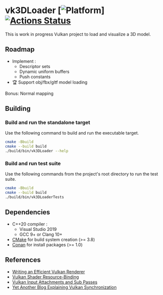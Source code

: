 # vk3DLoader [![Platform](https://img.shields.io/badge/platform-windows%20%7C%20linux-brightgreen?style=flat-square)] [![Actions Status](https://img.shields.io/github/workflow/status/florianvazelle/vk3DLoader/CMake%20Build%20Matrix?style=flat-square&color=brightgreen)](https://github.com/florianvazelle/vk3DLoader/actions) 

This is work in progress Vulkan project to load and visualize a 3D model.

## Roadmap

- Implement :
  - Descriptor sets
  - Dynamic uniform buffers
  - Push constants
- 🏆 Support obj/fbx/gltf model loading

Bonus: Normal mapping

## Building

### Build and run the standalone target

Use the following command to build and run the executable target.

```bash
cmake -Bbuild
cmake --build build
./build/bin/vk3DLoader --help
```

### Build and run test suite

Use the following commands from the project's root directory to run the test suite.

```bash
cmake -Bbuild
cmake --build build
./build/bin/vk3DLoaderTests
```

## Dependencies

- C++20 compiler :
    - Visual Studio 2019
    - GCC 9+ or Clang 10+
- [CMake](https://cmake.org/) for build system creation (>= 3.8)
- [Conan](https://conan.io/) for install packages (>= 1.0)

## References

- [Writing an Efficient Vulkan Renderer](https://zeux.io/2020/02/27/writing-an-efficient-vulkan-renderer/)
- [Vulkan Shader Resource-Binding](https://developer.nvidia.com/vulkan-shader-resource-binding)
- [Vulkan Input Attachments and Sub Passes](https://www.saschawillems.de/blog/2018/07/19/vulkan-input-attachments-and-sub-passes/)
- [Yet Another Blog Explaining Vulkan Synchronization](https://themaister.net/blog/2019/08/14/yet-another-blog-explaining-vulkan-synchronization/)